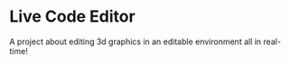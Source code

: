 # Live Code Editor

A project about editing 3d graphics in an editable environment all in real-time!
